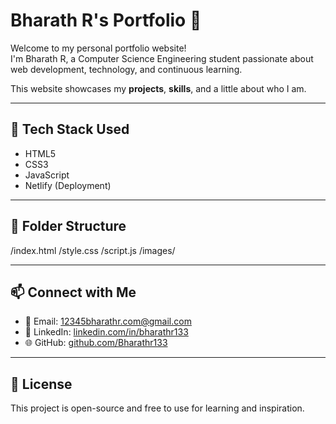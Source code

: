 # Bharath R's Portfolio 💼

Welcome to my personal portfolio website!  
I'm Bharath R, a Computer Science Engineering student passionate about web development, technology, and continuous learning.

This website showcases my **projects**, **skills**, and a little about who I am.



---

## 🔧 Tech Stack Used
- HTML5  
- CSS3  
- JavaScript  
- Netlify (Deployment)

---

## 📁 Folder Structure
/index.html
/style.css
/script.js
/images/

---

## 📫 Connect with Me
- 📧 Email: 12345bharathr.com@gmail.com 
- 💼 LinkedIn: [linkedin.com/in/bharathr133](https://linkedin.com/in/bharathr133)
- 🌐 GitHub: [github.com/Bharathr133](https://github.com/Bharathr133)

---

## 📝 License
This project is open-source and free to use for learning and inspiration.


